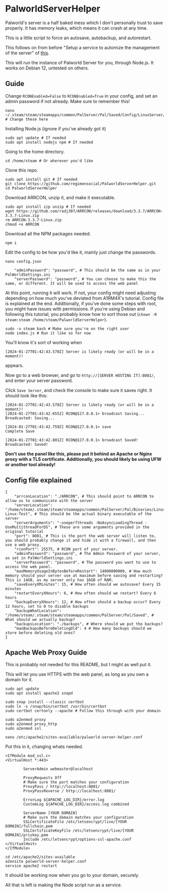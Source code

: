 ﻿# PalworldServerHelper
Palworld's server is a half baked mess which I don't personally trust to save properly. It has memory leaks, which means it can crash at any time.

This is a little script to force an autosave, autobackup, and autorestart.

This follows on from before "Setup a service to automize the management of the server" of [this](https://github.com/A1RM4X/HowTo-Palworld).

This will run the instance of Palworld Server for you, through Node.js. It works on Debian 12, untested on others.

## Guide

Change `RCONEnabled=False` to `RCONEnabled=True` in your config, and set an admin password if not already. Make sure to remember this!
```
nano ~/.steam/steam/steamapps/common/PalServer/Pal/Saved/Config/LinuxServer/PalWorldSettings.ini # Change these here
```

Installing Node.js (ignore if you've already got it)
```
sudo apt update # If needed
sudo apt install nodejs npm # If needed
```

Going to the home directory.
```
cd /home/steam # Or wherever you'd like
```

Clone this repo.
```
sudo apt install git # If needed
git clone https://github.com/regimensocial/PalworldServerHelper.git
cd PalworldServerHelper
```

Download ARRCON, unzip it, and make it executable.
```
sudo apt install zip unzip # If needed
wget https://github.com/radj307/ARRCON/releases/download/3.3.7/ARRCON-3.3.7-Linux.zip
rm ARRCON-3.3.7-Linux.zip
chmod +x ARRCON
```

Download all the NPM packages needed.
```
npm i
```

Edit the config to be how you'd like it, mainly just change the passwords.
```
nano config.json
```

```
    "adminPassword": "password", # This should be the same as in your PalWorldSettings.ini
    "serverPassword": "password", # You can choose to make this the same, or different. It will be used to access the web panel
```

At this point, running it will work. If not, your config might need adjusting depending on how much you've deviated from A1RM4X's tutorial. Config file is explained at the end. Additionally, if you've done some steps with root, you might have issues with permissions. If you're using Debian and following this tutorial, you probably know how to sort those out (`chown -R steam:steam /home/steam/PalworldServerHelper`).
```
sudo -u steam bash # Make sure you're on the right user
node index.js # Run it like so for now
```

You'll know it's sort of working when 
```
[2024-01-27T01:42:43.570Z] Server is likely ready (or will be in a moment)!
```
appears.

Now go to a web browser, and go to `http://[SERVER HOSTING IT]:8081/`, and enter your server password.

Click `Save Server`, and check the console to make sure it saves right. It should look like this:

```
[2024-01-27T01:42:43.570Z] Server is likely ready (or will be in a moment)!
[2024-01-27T01:43:42.655Z] RCON@127.0.0.1> broadcast Saving...
Broadcasted: Saving...

[2024-01-27T01:43:42.759Z] RCON@127.0.0.1> save
Complete Save

[2024-01-27T01:43:42.801Z] RCON@127.0.0.1> broadcast Saved!
Broadcasted: Saved!
```

**Don't use the panel like this, please put it behind an Apache or Nginx proxy with a TLS certificate. Additionally, you should likely be using UFW or another tool already!**

## Config file explained

```
{
    "arrconLocation": "./ARRCON", # This should point to ARRCON to allow us to communicate with the server
    "serverLocation": "/home/steam/.steam/steam/steamapps/common/PalServer/Pal/Binaries/Linux/PalServer-Linux-Test", # This should be the actual binary executable of the server
    "serverArguments": "-useperfthreads -NoAsyncLoadingThread -UseMultithreadForDS", # These are some arguments provided in the original tutorial
    "port": 8081, # This is the port the web server will listen to, you should probably change it and hide it with a firewall, and then use a web proxy.
    "rconPort": 25575, # RCON port of your server.
    "adminPassword": "password", # The Admin Password of your server, as set in PalWorldSettings.ini
    "serverPassword": "password", # The password you want to use to access the web panel.
    "maxMemoryUsageInBytesBeforeRestart": 14000000000, # How much memory should your server use at maximum before saving and restarting? This is 14GB, as my server only has 16GB of RAM.
    "saveEveryXMinutes": 15, # How often should we autosave? Every 15 minutes
    "restartEveryXHours": 6, # How often should we restart? Every 6 hours
    "backupEveryXHours": 12, # How often should a backup occur? Every 12 hours, set to 0 to disable backups
    "backupWhatLocation": "/home/steam/.steam/steam/steamapps/common/PalServer/Pal/Saved", # What should we actually backup?
    "backupsLocation": "./backups", # Where should we put the backups?
    "maxBackupsBeforeDeletingOld": 4 # How many backups should we store before deleting old ones?
}
```

## Apache Web Proxy Guide
This is probably not needed for this README, but I might as well put it.

This will let you use HTTPS with the web panel, as long as you own a domain for it.

```
sudo apt update
sudo apt install apache2 snapd

sudo snap install --classic certbot
sudo ln -s /snap/bin/certbot /usr/bin/certbot
sudo certbot certonly --apache # Follow this through with your domain

sudo a2enmod proxy
sudo a2enmod proxy_http
sudo a2enmod ssl
```

```
nano /etc/apache2/sites-available/palworld-server-helper.conf
```

Put this in it, changing whats needed.

```
<IfModule mod_ssl.c>
<VirtualHost *:443>

        ServerAdmin webmaster@localhost

        ProxyRequests Off
        # Make sure the port matches your configuration
        ProxyPass / http://localhost:8081/ 
        ProxyPassReverse / http://localhost:8081/ 

        ErrorLog ${APACHE_LOG_DIR}/error.log
        CustomLog ${APACHE_LOG_DIR}/access.log combined

        ServerName [YOUR DOMAIN]
        # Make sure the domain matches your configuration
        SSLCertificateFile /etc/letsencrypt/live/[YOUR DOMAIN]/fullchain.pem 
        SSLCertificateKeyFile /etc/letsencrypt/live/[YOUR DOMAIN]/privkey.pem
        Include /etc/letsencrypt/options-ssl-apache.conf
</VirtualHost>
</IfModule>
```

```
cd /etc/apache2/sites-available
a2ensite palworld-server-helper.conf
service apache2 restart
```

It should be working now when you go to your domain, securely.

All that is left is making the Node script run as a service.
